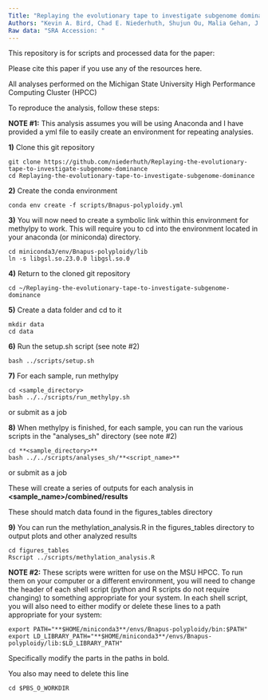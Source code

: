 ```yaml
---
Title: "Replaying the evolutionary tape to investigate subgenome dominance in allopolyploid _Brassica napus_"
Authors: "Kevin A. Bird, Chad E. Niederhuth, Shujun Ou, Malia Gehan, J. Chris Pires, Zhiyong Xiong, Robert VanBuren Patrick P. Edger"
Raw data: "SRA Accession: "
---
```

This repository is for scripts and processed data for the paper:

Please cite this paper if you use any of the resources here.  

All analyses performed on the Michigan State University High Performance Computing Cluster (HPCC)

To reproduce the analysis, follow these steps:

**NOTE #1:** This analysis assumes you will be using Anaconda and I have provided a yml file to easily create an environment for repeating analysies. 

**1)** Clone this git repository

```
git clone https://github.com/niederhuth/Replaying-the-evolutionary-tape-to-investigate-subgenome-dominance  
cd Replaying-the-evolutionary-tape-to-investigate-subgenome-dominance   
```

**2)** Create the conda environment

```
conda env create -f scripts/Bnapus-polyploidy.yml
```

**3)** You will now need to create a symbolic link within this environment for methylpy to work. This will require you to cd into the environment located
in your anaconda (or miniconda) directory. 

```
cd miniconda3/env/Bnapus-polyploidy/lib  
ln -s libgsl.so.23.0.0 libgsl.so.0  
```

**4)** Return to the cloned git repository

```
cd ~/Replaying-the-evolutionary-tape-to-investigate-subgenome-dominance  
```

**5)** Create a data folder and cd to it

```
mkdir data
cd data
```

**6)** Run the setup.sh script (see note #2)

```
bash ../scripts/setup.sh
```

**7)** For each sample, run methylpy

```
cd <sample_directory>  
bash ../../scripts/run_methylpy.sh
```

or submit as a job

**8)** When methylpy is finished, for each sample, you can run the various scripts in the "analyses_sh" directory (see note #2)

```
cd **<sample_directory>**  
bash ../../scripts/analyses_sh/**<script_name>**  
```

or submit as a job

These will create a series of outputs for each analysis in __**<sample_name>**/combined/results__

These should match data found in the figures_tables directory

**9)** You can run the methylation_analysis.R in the figures_tables directory to output plots and other analyzed results

```
cd figures_tables  
Rscript ../scripts/methylation_analysis.R  
```

**NOTE #2:** These scripts were written for use on the MSU HPCC. To run them on your computer or a different environment, you will need to change the header of each shell script (python and R scripts do not require changing) to something appropriate for your system. In each shell script, you will also need to either modify or delete these lines to a path appropriate for your system:
```
export PATH="**$HOME/miniconda3**/envs/Bnapus-polyploidy/bin:$PATH" 
export LD_LIBRARY_PATH="**$HOME/miniconda3**/envs/Bnapus-polyploidy/lib:$LD_LIBRARY_PATH"
```
Specifically modify the parts in the paths in bold.

You also may need to delete this line

```
cd $PBS_O_WORKDIR
```


